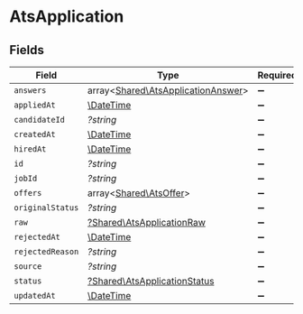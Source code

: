# AtsApplication


## Fields

| Field                                                                             | Type                                                                              | Required                                                                          | Description                                                                       |
| --------------------------------------------------------------------------------- | --------------------------------------------------------------------------------- | --------------------------------------------------------------------------------- | --------------------------------------------------------------------------------- |
| `answers`                                                                         | array<[Shared\AtsApplicationAnswer](../../Models/Shared/AtsApplicationAnswer.md)> | :heavy_minus_sign:                                                                | N/A                                                                               |
| `appliedAt`                                                                       | [\DateTime](https://www.php.net/manual/en/class.datetime.php)                     | :heavy_minus_sign:                                                                | N/A                                                                               |
| `candidateId`                                                                     | *?string*                                                                         | :heavy_minus_sign:                                                                | N/A                                                                               |
| `createdAt`                                                                       | [\DateTime](https://www.php.net/manual/en/class.datetime.php)                     | :heavy_minus_sign:                                                                | N/A                                                                               |
| `hiredAt`                                                                         | [\DateTime](https://www.php.net/manual/en/class.datetime.php)                     | :heavy_minus_sign:                                                                | N/A                                                                               |
| `id`                                                                              | *?string*                                                                         | :heavy_minus_sign:                                                                | N/A                                                                               |
| `jobId`                                                                           | *?string*                                                                         | :heavy_minus_sign:                                                                | N/A                                                                               |
| `offers`                                                                          | array<[Shared\AtsOffer](../../Models/Shared/AtsOffer.md)>                         | :heavy_minus_sign:                                                                | N/A                                                                               |
| `originalStatus`                                                                  | *?string*                                                                         | :heavy_minus_sign:                                                                | N/A                                                                               |
| `raw`                                                                             | [?Shared\AtsApplicationRaw](../../Models/Shared/AtsApplicationRaw.md)             | :heavy_minus_sign:                                                                | N/A                                                                               |
| `rejectedAt`                                                                      | [\DateTime](https://www.php.net/manual/en/class.datetime.php)                     | :heavy_minus_sign:                                                                | N/A                                                                               |
| `rejectedReason`                                                                  | *?string*                                                                         | :heavy_minus_sign:                                                                | N/A                                                                               |
| `source`                                                                          | *?string*                                                                         | :heavy_minus_sign:                                                                | N/A                                                                               |
| `status`                                                                          | [?Shared\AtsApplicationStatus](../../Models/Shared/AtsApplicationStatus.md)       | :heavy_minus_sign:                                                                | N/A                                                                               |
| `updatedAt`                                                                       | [\DateTime](https://www.php.net/manual/en/class.datetime.php)                     | :heavy_minus_sign:                                                                | N/A                                                                               |
